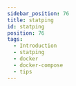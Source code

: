 ```yaml
---
sidebar_position: 76
title: statping
id: statping
position: 76
tags:
  - Introduction
  - statping
  - docker
  - docker-compose
  - tips
---
```

